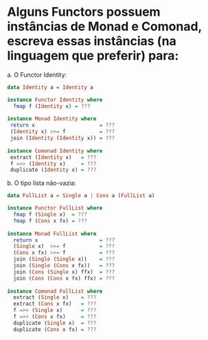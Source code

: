 # Alguns Functors possuem instâncias de Monad e Comonad, escreva essas instâncias (na linguagem que preferir) para:
 
 a. O Functor Identity:
 
 ```haskell
 data Identity a = Identity a
 
 instance Functor Identity where
   fmap f (Identity x) = ???
   
instance Monad Identity where
  return x                     = ???
  (Identity x) >>= f           = ???
  join (Identity (Identity x)) = ???
  
instance Comonad Identity where
  extract (Identity x)   = ???
  f =>> (Identity x)     = ???
  duplicate (Identity x) = ???
 ```

b. O tipo lista não-vazia:

```haskell
data FullList a = Single a | Cons a (FullList a)

instance Functor FullList where
  fmap f (Single x)  = ???
  fmap f (Cons x fx) = ???
  
instance Monad FullList where
  return x                    = ???
  (Single x)  >>= f           = ???
  (Cons x fx) >>= f           = ???
  join (Single (Single x))    = ???
  join (Single (Cons x fx))   = ???
  join (Cons (Single x) ffx)  = ???
  join (Cons (Cons x fx) ffx) = ???
  
instance Comonad FullList where
  extract (Single x)    = ???
  extract (Cons x fx)   = ???
  f =>> (Single x)      = ???
  f =>> (Cons x fx)     = ???
  duplicate (Single x)  = ???
  duplicate (Cons x fx) = ???
```
